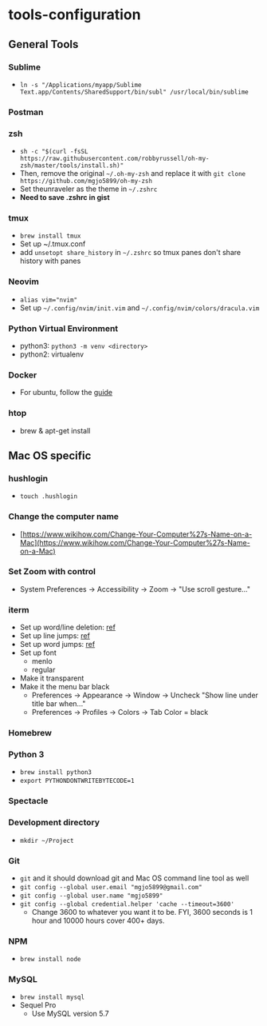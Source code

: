 # tools-configuration


## General Tools
### Sublime
- `ln -s "/Applications/myapp/Sublime Text.app/Contents/SharedSupport/bin/subl" /usr/local/bin/sublime`

### Postman

### zsh
- `sh -c "$(curl -fsSL https://raw.githubusercontent.com/robbyrussell/oh-my-zsh/master/tools/install.sh)"`
- Then, remove the original `~/.oh-my-zsh` and replace it with `git clone https://github.com/mgjo5899/oh-my-zsh`
- Set theunraveler as the theme in `~/.zshrc`
- **Need to save .zshrc in gist**

### tmux
- `brew install tmux`
- Set up ~/.tmux.conf
- add `unsetopt share_history` in `~/.zshrc` so tmux panes don't share history with panes

### Neovim
- `alias vim="nvim"`
- Set up `~/.config/nvim/init.vim` and `~/.config/nvim/colors/dracula.vim`

### Python Virtual Environment
- python3: `python3 -m venv <directory>`
- python2: virtualenv

### Docker
- For ubuntu, follow the [guide](https://www.digitalocean.com/community/tutorials/how-to-install-and-use-docker-on-ubuntu-18-04)

### htop
- brew & apt-get install

## Mac OS specific
### hushlogin
- `touch .hushlogin`

### Change the computer name
- [https://www.wikihow.com/Change-Your-Computer%27s-Name-on-a-Mac](https://www.wikihow.com/Change-Your-Computer%27s-Name-on-a-Mac)

### Set Zoom with control
- System Preferences -> Accessibility -> Zoom -> "Use scroll gesture..."

### iterm
- Set up word/line deletion: [ref](https://coderwall.com/p/ds2dha/word-line-deletion-and-navigation-shortcuts-in-iterm2)
- Set up line jumps: [ref](https://stackoverflow.com/questions/6205157/iterm-2-how-to-set-keyboard-shortcuts-to-jump-to-beginning-end-of-line)
- Set up word jumps: [ref](https://coderwall.com/p/h6yfda/use-and-to-jump-forwards-backwards-words-in-iterm-2-on-os-x)
- Set up font
    - menlo
    - regular
- Make it transparent
- Make it the menu bar black
    - Preferences -> Appearance -> Window -> Uncheck "Show line under title bar when..."
    - Preferences -> Profiles -> Colors -> Tab Color = black

### Homebrew

### Python 3
- `brew install python3`
- `export PYTHONDONTWRITEBYTECODE=1`

### Spectacle

### Development directory
- `mkdir ~/Project`

### Git
- `git` and it should download git and Mac OS command line tool as well
- `git config --global user.email "mgjo5899@gmail.com"`
- `git config --global user.name "mgjo5899"`
- `git config --global credential.helper 'cache --timeout=3600'`
    - Change 3600 to whatever you want it to be.  FYI, 3600 seconds is 1 hour and 10000 hours cover 400+ days.

### NPM
- `brew install node`

### MySQL
- `brew install mysql`
- Sequel Pro
    - Use MySQL version 5.7
